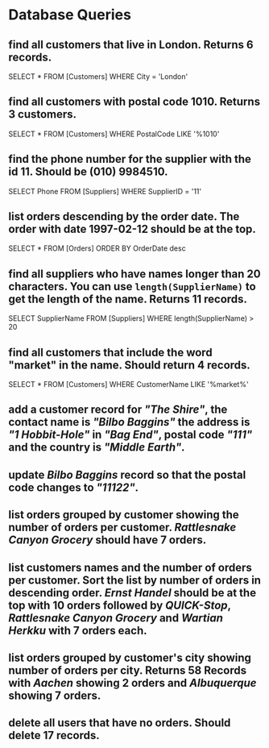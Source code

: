 # Database Queries

## find all customers that live in London. Returns 6 records.

SELECT * FROM [Customers] WHERE City = 'London'

## find all customers with postal code 1010. Returns 3 customers.

SELECT * FROM [Customers] WHERE PostalCode LIKE '%1010'

## find the phone number for the supplier with the id 11. Should be (010) 9984510.

SELECT Phone FROM [Suppliers] WHERE SupplierID = '11'


## list orders descending by the order date. The order with date 1997-02-12 should be at the top.

SELECT * FROM [Orders] ORDER BY OrderDate desc

## find all suppliers who have names longer than 20 characters. You can use `length(SupplierName)` to get the length of the name. Returns 11 records.

SELECT SupplierName FROM [Suppliers] WHERE length(SupplierName) > 20


## find all customers that include the word "market" in the name. Should return 4 records.

SELECT * FROM [Customers] WHERE CustomerName LIKE '%market%'


## add a customer record for _"The Shire"_, the contact name is _"Bilbo Baggins"_ the address is _"1 Hobbit-Hole"_ in _"Bag End"_, postal code _"111"_ and the country is _"Middle Earth"_.

## update _Bilbo Baggins_ record so that the postal code changes to _"11122"_.

## list orders grouped by customer showing the number of orders per customer. _Rattlesnake Canyon Grocery_ should have 7 orders.

## list customers names and the number of orders per customer. Sort the list by number of orders in descending order. _Ernst Handel_ should be at the top with 10 orders followed by _QUICK-Stop_, _Rattlesnake Canyon Grocery_ and _Wartian Herkku_ with 7 orders each.

## list orders grouped by customer's city showing number of orders per city. Returns 58 Records with _Aachen_ showing 2 orders and _Albuquerque_ showing 7 orders.

## delete all users that have no orders. Should delete 17 records.
